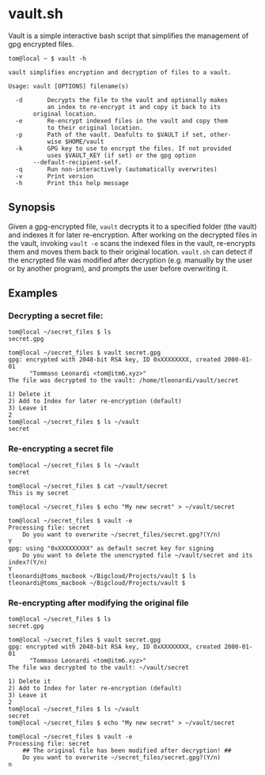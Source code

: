 # vault.sh

Vault is a simple interactive bash script that simplifies the management of gpg encrypted files.

```
tom@local ~ $ vault -h

vault simplifies encryption and decryption of files to a vault.

Usage: vault [OPTIONS] filename(s)

  -d       Decrypts the file to the vault and optionally makes 
           an index to re-encrypt it and copy it back to its
	   original location.
  -e       Re-encrypt indexed files in the vault and copy them
           to their original location.
  -p       Path of the vault. Deafults to $VAULT if set, other-
           wise $HOME/vault
  -k       GPG key to use to encrypt the files. If not provided
           uses $VAULT_KEY (if set) or the gpg option
	   --default-recipient-self.
  -q       Run non-interactively (automatically overwrites)
  -v       Print version
  -h	   Print this help message
```

## Synopsis

Given a gpg-encrypted file, `vault` decrypts it to a specified folder (the vault) and indexes it for later re-encryption.
After working on the decrypted files in the vault, invoking `vault -e` scans the indexed files in the vault, re-encrypts them and moves them back to their original location. `vault.sh` can detect if the encrypted file was modified after decryption (e.g. manually by the user or by another program), and prompts the user before overwriting it.

## Examples

### Decrypting a secret file:
```
tom@local ~/secret_files $ ls
secret.gpg
 
tom@local ~/secret_files $ vault secret.gpg 
gpg: encrypted with 2048-bit RSA key, ID 0xXXXXXXXX, created 2000-01-01
      "Tommaso Leonardi <tom@itm6.xyz>"
The file was decrypted to the vault: /home/tleonardi/vault/secret

1) Delete it
2) Add to Index for later re-encryption (default)
3) Leave it
2
tom@local ~/secret_files $ ls ~/vault
secret
```

### Re-encrypting a secret file
```
tom@local ~/secret_files $ ls ~/vault
secret

tom@local ~/secret_files $ cat ~/vault/secret
This is my secret

tom@local ~/secret_files $ echo "My new secret" > ~/vault/secret

tom@local ~/secret_files $ vault -e
Processing file: secret
	Do you want to overwrite ~/secret_files/secret.gpg?(Y/n) 
Y
gpg: using "0xXXXXXXXXX" as default secret key for signing
	Do you want to delete the unencrypted file ~/vault/secret and its index?(Y/n) 
Y
tleonardi@toms_macbook ~/Bigcloud/Projects/vault $ ls
tleonardi@toms_macbook ~/Bigcloud/Projects/vault $
```

### Re-encrypting after modifying the original file
```
tom@local ~/secret_files $ ls
secret.gpg
 
tom@local ~/secret_files $ vault secret.gpg 
gpg: encrypted with 2048-bit RSA key, ID 0xXXXXXXXX, created 2000-01-01
      "Tommaso Leonardi <tom@itm6.xyz>"
The file was decrypted to the vault: ~/vault/secret

1) Delete it
2) Add to Index for later re-encryption (default)
3) Leave it
2
tom@local ~/secret_files $ ls ~/vault
secret
tom@local ~/secret_files $ echo "My new secret" > ~/vault/secret

tom@local ~/secret_files $ vault -e
Processing file: secret
	## The original file has been modified after decryption! ##
	Do you want to overwrite ~/secret_files/secret.gpg?(Y/n) 
n
```
